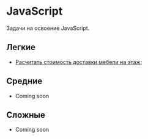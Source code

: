 # JavaScript

Задачи на освоение JavaScript.

## Легкие

- [Расчитать стоимость доставки мебели на этаж](./exercises/easy/furniture-delivery-cost.md);

## Средние

- Coming soon

## Сложные

- Coming soon
